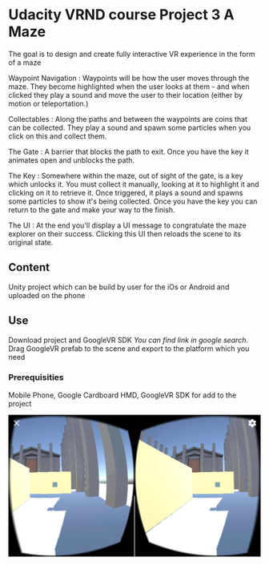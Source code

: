 # Udacity VRND course Project 3 A Maze

The goal is to design and create fully interactive VR experience in the form of
a maze

Waypoint Navigation : Waypoints will be how the user moves through the maze.
They become highlighted when the user looks at them - and when clicked they
play a sound and move the user to their location
(either by motion or teleportation.)

Collectables : Along the paths and between the waypoints are coins that can
be collected. They play a sound and spawn some particles when you click on
this and collect them.

The Gate : A barrier that blocks the path to exit. Once you
have the key it animates open and unblocks the path.

The Key : Somewhere within the maze, out of sight of the gate, is a
key which unlocks it. You must collect it manually, looking at it to
highlight it and clicking on it to retrieve it. Once triggered, it plays a
sound and spawns some particles to show it's being collected. Once you have
the key you can return to the gate and make your way to the finish.

The UI : At the end you'll display a UI message to congratulate the maze
explorer on their success. Clicking this UI then reloads the scene to its
original state.

## Content

Unity project which can be build by user for the iOs or Android and uploaded on
the phone

## Use
Download project and GoogleVR SDK _You can find link in google search_. Drag
GoogleVR prefab to the scene and export to the platform which you need


### Prerequisities
Mobile Phone,
Google Cardboard HMD,
GoogleVR SDK for add to the project

![Screenshot](https://github.com/ChechkovEugene/UdacityVR_AMaze/blob/master/Screenshots/Screenshot_2017-01-26-14-07-30.png "Screenshot")
